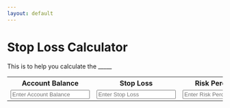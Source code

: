 ```yaml
---
layout: default
---
```


# Stop Loss Calculator

This is to help you calculate the _____

<table>
  <tr>
    <th>Account Balance</th>
    <th>Stop Loss</th>
    <th>Risk Percentage</th>
  </tr>
  <tr>
    <td>
      <input class="query" type="text" id="accBal" name="accBal" placeholder="Enter Account Balance">
    </td>
    <td>
      <input class="query" type="text" id="stopLoss" name="stopLoss" placeholder="Enter Stop Loss">
    </td>
    <td>
      <input class="query" type="text" id="riskPercentage" name="riskPercentage" placeholder="Enter Risk Percentage">
    </td>
  </tr>
</table>


<br>
<p id="output"></p>
<br>

<script>

  let inputs = document.querySelectorAll(".query")

  inputs.forEach(function(input) {
    input.addEventListener('input', function() {
      let accBal = document.getElementById("accBal");
      let stopLoss = document.getElementById("stopLoss");
      let riskPercentage = document.getElementById("riskPercentage");

      output.textContent = riskPercentage * accBal / (stopLoss * 1000);
    })
  });

</script>
